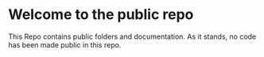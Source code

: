 # Welcome to the public repo
This Repo contains public folders and documentation. As it stands, no code has been made public in this repo.
